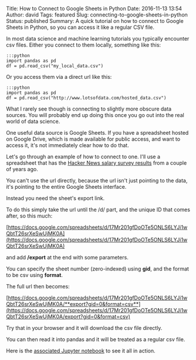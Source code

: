 Title: How to Connect to Google Sheets in Python
Date: 2016-11-13 13:54
Author: david
Tags: featured
Slug: connecting-to-google-sheets-in-python
Status: published
Summary: A quick tutorial on how to connect to Google Sheets in Python, so you can access it like a regular CSV file.

In most data science and machine learning tutorials you typically
encounter csv files. Either you connect to them locally, something like
this:

	:::python
	import pandas as pd
	df = pd.read_csv("my_local_data.csv")

Or you access them via a direct url like this:

	:::python
	import pandas as pd
	df = pd.read_csv("http://www.lotsofdata.com/hosted_data.csv")

What I rarely see though is connecting to slightly more obscure data
sources. You will probably end up doing this once you go out into the
real world of data science.

One useful data source is Google Sheets. If you have a spreadsheet
hosted on Google Drive, which is made available for public access, and
want to access it, it's not immediately clear how to do that.

Let's go through an example of how to connect to one. I'll use a
spreadsheet that has the [Hacker News salary survey results](https://docs.google.com/spreadsheets/d/17Mr201gfDoOTe5ONLS6LYJi1wQbtT26srXeSwUjMK0A/htmlview?usp=sharing&sle=true)
from a couple of years ago.

You can't use the url directly, because the url isn't just pointing to
the data, it's pointing to the entire Google Sheets interface.

Instead you need the sheet's export link.

To do this simply take the url until the /d/ part, and the unique ID
that comes after, so this much:

[https://docs.google.com/spreadsheets/d/17Mr201gfDoOTe5ONLS6LYJi1wQbtT26srXeSwUjMK0A](https://docs.google.com/spreadsheets/d/17Mr201gfDoOTe5ONLS6LYJi1wQbtT26srXeSwUjMK0A)

and add **/export** at the end with some parameters.

You can specify the sheet number (zero-indexed) using **gid**, and the
format to be csv using **format**.

The full url then becomes:

[https://docs.google.com/spreadsheets/d/17Mr201gfDoOTe5ONLS6LYJi1wQbtT26srXeSwUjMK0A/**export?gid=0&format=csv**](https://docs.google.com/spreadsheets/d/17Mr201gfDoOTe5ONLS6LYJi1wQbtT26srXeSwUjMK0A/export?gid=0&format=csv)

Try that in your browser and it will download the csv file directly.

You can then read it into pandas and it will be treated as a regular csv
file.

Here is the [associated Jupyter notebook](https://github.com/davidasboth/blog-notebooks/blob/master/connecting-to-google-sheets/Connecting%20to%20a%20Google%20Sheet.ipynb)
to see it all in action.
